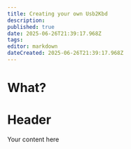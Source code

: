 ```yaml
---
title: Creating your own Usb2Kbd
description: 
published: true
date: 2025-06-26T21:39:17.968Z
tags: 
editor: markdown
dateCreated: 2025-06-26T21:39:17.968Z
---
```


# What?


# Header
Your content here